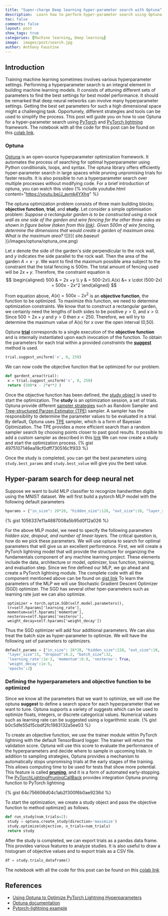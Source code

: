 ```yaml
---
title: "Super-charge Deep learning hyper-parameter search with Optuna"
description:  Learn how to perform hyper-parameter search using Optuna
toc: false
comments: false
layout: post
show_tags: true
categories: [Machine learning, Deep learning]
image:  images/post/search.jpg
author: Anthony Faustine
---
```



## Introduction
Training machine learning sometimes involves various hyperparameter settings. Performing a hyperparameter search is an integral element in building machine learning models. It consists of attuning different sets of parameters to find the best settings for best model performance. It should be remarked that deep neural networks can involve many hyperparameter settings. Getting the best set parameters for such a high dimensional space might a challenging task. Opportunely, different strategies and tools can be used to simplify the process. This post will guide you on how to use Optuna for a hyper-parameter search using [PyTorch](https://pytorch.org/) and [PyTorch lightning](https://github.com/PyTorchLightning/pytorch-lightning) framework.
The notebook with all the code for this post can be found on this [colab link](https://colab.research.google.com/drive/1QVST56bq3zNyIYx9595HVcq5fwFNH44x?usp=sharing).

### Optuna
[Optuna](https://optuna.org/) is an open-source hyperparameter optimization framework. It automates the process of searching for optimal hyperparameter using Python conditionals, loops, and syntax. The optuna library offers efficiently hyper-parameter search in large spaces while pruning unpromising trials for faster results. It is also possible to run a hyperparameter search over multiple processes without modifying code.
For a brief introduction of optuna, you can watch this video
{% include youtube.html content="https://youtu.be/J_aymk4YXhg" %}

The optuna optimization problem consists of three main building blocks; **objective function**, **trial**, and **study**. Let consider a simple optimisation problem: *Suppose a rectangular garden is to be constructed using a rock wall as one side of the garden and wire fencing for the other three sides as shown in figure below (taken from this [link](https://math.libretexts.org/Bookshelves/Calculus/Map%3A_Calculus_-_Early_Transcendentals_(Stewart)/04%3A_Applications_of_Differentiation/4.07%3A_Optimization_Problems)). Given 500m of wire fencing, determine the dimensions that would create a garden of maximum area. What is the maximum area?*
![]({{ site.baseurl }}/images/optuna/optuna_one.png)

Let $x$ denote the side of the garden's side perpendicular to the rock wall, and $y$ indicates the side parallel to the rock wall. Then the area of the garden $A= x \cdot y$. We want to find the maximum possible area subject to the constraint that the total fencing is 500m. The total amount of fencing used will be $2x+y$. Therefore, the constraint equation is 
$$
\begin{aligned}
500 & = 2x +y \\
y & = 500-2x\\
A(x) &= x \cdot (500-2x) = 500x - 2x^2
\end{aligned}
$$

From equation above, $A(x) = 500x - 2x^2$ is an **objective function**, the function to be optimized. To maximize this function, we need to determine optimization constraints. We know that to construct a rectangular garden, we certainly need the lengths of both sides to be positive $y>0$, and $x>0$. Since $500 = 2x +y$ and $y>0$ then $x<250$. Therefore, we will try to determine the maximum value of A(x) for x over the open interval (0,50).

Optuna [**trial**](https://optuna.readthedocs.io/en/stable/reference/trial.html) corresponds to a single execution of the **objective function** and is internally instantiated upon each invocation of the function. 
To obtain the parameters for each trial within a provided *constraints* the [**suggest**](https://optuna.readthedocs.io/en/stable/reference/trial.html)  method is used. 
```python
trial.suggest_uniform('x', 0, 250)
```

We can now code the objective function that be optimized for our problem.
```python
def gardent_area(trial):
 x = trial.suggest_uniform('x', 0, 250)
 return (500*x - 2*x**2 ) 
```

Once the objective function has been defined, the [study object]() is used to start the optimization.  The **study** is an optimization session, a set of trials. Optuna provide different [sampler strategies](https://optuna.readthedocs.io/en/latest/reference/samplers.html) such as Random Sampler and [Tree-structured Parzen Estimator (TPE)](https://papers.nips.cc/paper/4443-algorithms-for-hyper-parameter-optimization.pdf) sampler. A sampler has the responsibility to determine the parameter values to be evaluated in a trial. By default, Optuna uses [TPE](https://papers.nips.cc/paper/4443-algorithms-for-hyper-parameter-optimization.pdf) sampler, which is a form of Bayesian Optimization. The TPE provides a more efficient search than a random sampler search by choosing points closer to past good results. It possible to add a custom sampler as described in this [link](https://optuna.readthedocs.io/en/latest/tutorial/sampler.html#overview-of-sampler)
We can now create a study and start the optimization process. 
{% gist 4975107146ea19cf0dff730516c1f933 %}

Once the study is completed, you can get the best parameters using ```study.best_params``` and ```study.best_value``` will give you the best value.

## Hyper-param search for deep neural net

Suppose we want to build MLP classifier to recognize handwritten digits using the MNIST dataset. We will first build a pytorch MLP model with the following default parameters
```python
hparams = {"in_size": 28*28, "hidden_size":128, "out_size":10, "layer_size":5, "dropout":0.2}
```
{% gist 1056337e11a4887008a5b95d0f12a026 %}

For the above MLP model, we need to specify the following parameters *hidden size, dropout, and number of linear layers*. The critical question is, how do we pick these parameters. We will use optuna to search for optimal parameters that will give us an excellent performance. First, we will create a PyTorch lightning model that will provide the structure for organizing the fundamentals component of any machine learning project. These elements include the data, architecture or model, optimizer, loss function, training, and evaluation step. Since we fine defined our MLP, we go ahead and create a PyTorch lightning module.
The complete code with all the component mentioned above can be found on [gist link](https://gist.github.com/sambaiga/b835ab905d0b8199a859eae2ff7adfe6)
To learn the parameters of the MLP we will use Stochastic Gradient Descent Optimizer (SGD)  optimizer. The SGD has several other hper-parameters such as learning rate just we can also optimize.
```pyhon
 optimizer = torch.optim.SGD(self.model.parameters(), 
 lr=self.hparams['learning_rate'], 
 momentum=self.hparams['momentum'], 
 nesterov=self.hparams['nesterov'],
 weight_decay=self.hparams['weight_decay']) 
```

Thus the SGD optimizer will add four additional parameters. We can also treat the batch size as hyper-parameter to optimize. We will have the following set of parameters to optimizers.

```python
default_params = {"in_size": 28*28, "hidden_size":128, "out_size":10, 
 "layer_size":5, "dropout":0.2, "batch_size":32,
 'learning_rate':1e-3, 'momentum':0.9, 'nesterov': True,
 'weight_decay':1e-5,
 'epochs':2}
```

### Defining the hyperparameters and objective function to be optimized
Since we know all the parameters that we want to optimize, we will use the optuna **suggest** to define a search space for each hyperparameter that we want to tune. Optuna supports a variety of suggests which can be used to optimize floats, integers, or discrete categorical values. Numerical values such as learning rate can be suggested using a logarithmic scale.
{% gist b0c5dfe55d15cbdf2fc1983132a5ee03 %}

To create an objective function, we use the trainer module within PyTorch lightning with the default TensorBoard logger. The trainer will return the validation score. Optuna will use this score to evaluate the performance of the hyperparameters and decide where to sample in upcoming trials.
In addition to sampling strategies, Optuna provides a mechanism to automatically stops unpromising trials at the early stages of the training. This allows computing time to be used for tests that show more potential. This feature is called [**pruning**](https://optuna.readthedocs.io/en/stable/tutorial/pruning.html), and it is a form of automated early-stopping. The [PyTorchLightingPruningCallBack](https://optuna.readthedocs.io/en/stable/reference/integration.html) provides integration Optuna pruning  function to PyTorch lightning

{% gist 64c756606d04c1ab2f300f6b0ae9236d %}

To start the optimization, we create a study object and pass the objective function to method optimize() as follows.
```python
def run_study(num_trials=2):
 study = optuna.create_study(direction='maximize')
 study.optimize(objective, n_trials=num_trials)
 return study
```

After the study is completed, we can export trials as a pandas data frame. This provides various features to analyze studies. It is also useful to draw a histogram of objective values and to export trials as a CSV file. 
```python
df = study.trials_dataframe()
```

The notebook with all the code for this post can be found on this [colab link](https://colab.research.google.com/drive/1QVST56bq3zNyIYx9595HVcq5fwFNH44x?usp=sharing)
## References

- [Using Optuna to Optimize PyTorch Lightning Hyperparameters](https://medium.com/optuna/using-optuna-to-optimize-pytorch-lightning-hyperparameters-d9e04a481585)
- [Optuna documentation](https://optuna.readthedocs.io/en/stable/index.html)
- [Pytorch-lightning example](https://github.com/optuna/optuna/blob/master/examples/pytorch_lightning_simple.py)

